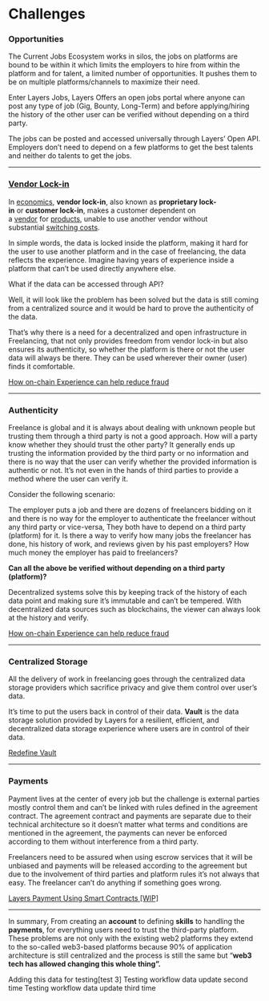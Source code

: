 # **Challenges**

### Opportunities

The Current Jobs Ecosystem works in silos, the jobs on platforms are bound to be within it which limits the employers to hire from within the platform and for talent, a limited number of opportunities. It pushes them to be on multiple platforms/channels to maximize their need. 

Enter Layers Jobs, Layers Offers an open jobs portal where anyone can post any type of job (Gig, Bounty, Long-Term) and before applying/hiring the history of the other user can be verified without depending on a third party.

The jobs can be posted and accessed universally through Layers’ Open API. Employers don’t need to depend on a few platforms to get the best talents and neither do talents to get the jobs.

---

### [Vendor Lock-in](https://en.wikipedia.org/wiki/Vendor_lock-in)

In [economics](https://en.wikipedia.org/wiki/Economics), **vendor lock-in**, also known as **proprietary lock-in** or **customer lock-in**, makes a customer dependent on a [vendor](https://en.wikipedia.org/wiki/Vendor) for [products](https://en.wikipedia.org/wiki/Product_(business)), unable to use another vendor without substantial [switching costs](https://en.wikipedia.org/wiki/Switching_barriers).

In simple words, the data is locked inside the platform, making it hard for the user to use another platform and in the case of freelancing, the data reflects the experience. Imagine having years of experience inside a platform that can’t be used directly anywhere else.

What if the data can be accessed through API?

Well, it will look like the problem has been solved but the data is still coming from a centralized source and it would be hard to prove the authenticity of the data.

That’s why there is a need for a decentralized and open infrastructure in Freelancing, that not only provides freedom from vendor lock-in but also ensures its authenticity, so whether the platform is there or not the user data will always be there. They can be used wherever their owner (user) finds it comfortable.

[How on-chain Experience can help reduce fraud](https://www.notion.so/How-on-chain-Experience-can-help-reduce-fraud-276a07cb34b9465ca15bca5cc55d3dc7?pvs=21) 

---

### **Authenticity**

Freelance is global and it is always about dealing with unknown people but trusting them through a third party is not a good approach. How will a party know whether they should trust the other party? It generally ends up trusting the information provided by the third party or no information and there is no way that the user can verify whether the provided information is authentic or not. It’s not even in the hands of third parties to provide a method where the user can verify it.

Consider the following scenario:

The employer puts a job and there are dozens of freelancers bidding on it and there is no way for the employer to authenticate the freelancer without any third party or vice-versa, They both have to depend on a third party (platform) for it. Is there a way to verify how many jobs the freelancer has done, his history of work, and reviews given by his past employers? How much money the employer has paid to freelancers? 

**Can all the above be verified without depending on a third party (platform)?**

Decentralized systems solve this by keeping track of the history of each data point and making sure it’s immutable and can’t be tempered. With decentralized data sources such as blockchains, the viewer can always look at the history and verify.

[How on-chain Experience can help reduce fraud](https://www.notion.so/How-on-chain-Experience-can-help-reduce-fraud-276a07cb34b9465ca15bca5cc55d3dc7?pvs=21) 

---

### Centralized Storage

All the delivery of work in freelancing goes through the centralized data storage providers which sacrifice privacy and give them control over user’s data. 

It’s time to put the users back in control of their data. **Vault** is the data storage solution provided by Layers for a resilient, efficient, and decentralized data storage experience where users are in control of their data. 

[Redefine Vault](https://www.notion.so/Redefine-Vault-5e722e7490ba4bd887a23357bffc9a5a?pvs=21)

---

### **Payments**

Payment lives at the center of every job but the challenge is external parties mostly control them and can’t be linked with rules defined in the agreement contract. The agreement contract and payments are separate due to their technical architecture so it doesn’t matter what terms and conditions are mentioned in the agreement, the payments can never be enforced according to them without interference from a third party.

Freelancers need to be assured when using escrow services that it will be unbiased and payments will be released according to the agreement but due to the involvement of third parties and platform rules it’s not always that easy. The freelancer can’t do anything if something goes wrong.

[Layers Payment Using Smart Contracts [WIP]](https://www.notion.so/Layers-Payment-Using-Smart-Contracts-WIP-7b621ed7e0454a63afead6985b3078e4?pvs=21) 

---

In summary, From creating an **account** to defining **skills** to handling the **payments**, for everything users need to trust the third-party platform. These problems are not only with the existing web2 platforms they extend to the so-called web3-based platforms because 90% of application architecture is still centralized and the process is still the same but “**web3 tech has allowed changing this whole thing”.**

Adding this data for testing[test 3]
Testing workflow data update second time
Testing workflow data update third time


